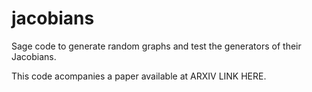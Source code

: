 # jacobians
Sage code to generate random graphs and test the generators of their Jacobians.

This code acompanies a paper available at ARXIV LINK HERE.
